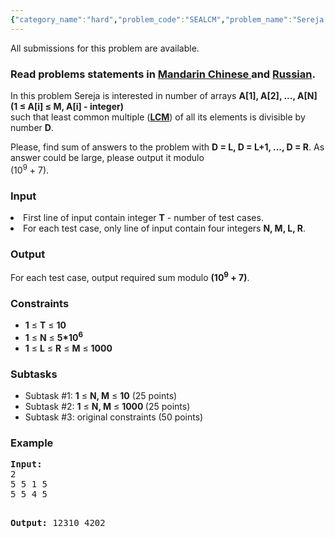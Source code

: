 ```yaml
---
{"category_name":"hard","problem_code":"SEALCM","problem_name":"Sereja and LCM","languages_supported":{"0":"ADA","1":"ASM","2":"BASH","3":"BF","4":"C","5":"C99 strict","6":"CAML","7":"CLOJ","8":"CLPS","9":"CPP 4.3.2","10":"CPP 4.9.2","11":"CPP14","12":"CS2","13":"D","14":"ERL","15":"FORT","16":"FS","17":"GO","18":"HASK","19":"ICK","20":"ICON","21":"JAVA","22":"JS","23":"LISP clisp","24":"LISP sbcl","25":"LUA","26":"NEM","27":"NICE","28":"NODEJS","29":"PAS fpc","30":"PAS gpc","31":"PERL","32":"PERL6","33":"PHP","34":"PIKE","35":"PRLG","36":"PYPY","37":"PYTH","38":"PYTH 3.4","39":"RUBY","40":"SCALA","41":"SCM chicken","42":"SCM guile","43":"SCM qobi","44":"ST","45":"TCL","46":"TEXT","47":"WSPC"},"max_timelimit":5,"source_sizelimit":50000,"problem_author":"sereja","problem_tester":"shiplu","date_added":"23-10-2014","tags":{"0":"dynamic","1":"jan15","2":"matrix","3":"medium","4":"sereja"},"editorial_url":"http://discuss.codechef.com/problems/SEALCM","time":{"view_start_date":1421055000,"submit_start_date":1421055000,"visible_start_date":1421055000,"end_date":1735669800},"layout":"problem"}
---
```

<span class="solution-visible-txt">All submissions for this problem are available.</span><h3> Read problems statements in <a target="_blank" href="http://www.codechef.com/download/translated/JAN15/mandarin/SEALCM.pdf">Mandarin Chinese </a> and <a target="_blank" href="http://www.codechef.com/download/translated/JAN15/russian/SEALCM.pdf">Russian</a>.</h3>
<p>
In this problem Sereja is interested in number of arrays <b>A[1], A[2], ..., A[N] (1 ≤ A[i] ≤ M, A[i] - integer)</b><br />
such that least common multiple (<a href="http://en.wikipedia.org/wiki/Least_common_multiple"><b>LCM</b></a>) of all its elements is divisible by number <b>D</b>.
</p>
<p>
Please, find sum of answers to the problem with <b>D = L, D = L+1, ..., D = R</b>. As answer could be large, please output it modulo<br />
(10<sup>9</sup> + 7).
</p>
<h3>Input</h3>
<li>First line of input contain integer <b>T</b> - number of test cases. </li>
<li>For each test case, only line of input contain four integers <b>N, M, L, R</b>.</li>
<h3>Output</h3>
<p>For each test case, output required sum modulo <b>(10<sup>9</sup> + 7)</b>.</p>
<h3>Constraints</h3>
<ul>
<li><b>1</b> ≤ <b>T</b> ≤ <b>10</b></li>
<li><b>1</b> ≤ <b>N</b> ≤ <b>5*10<sup>6</sup></b></li>
<li><b>1</b> ≤ <b>L</b> ≤ <b>R</b> ≤ <b>M</b> ≤ <b>1000</b></li>
</ul>
<h3>Subtasks</h3>
<ul>
<li>Subtask #1: <b>1</b> ≤ <b>N, M</b> ≤ <b>10</b> (25 points)</li>
<li>Subtask #2: <b>1</b> ≤ <b>N, M</b> ≤ <b> 1000 </b> (25 points)</li>
<li>Subtask #3: original constraints (50 points)</li>
</ul>
<h3>Example</h3>
<pre>
<b>Input:</b>
2
5 5 1 5
5 5 4 5

<b>Output:</b>
12310
4202

</pre>
